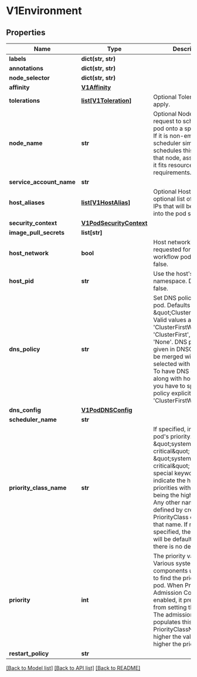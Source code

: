 # V1Environment

## Properties
Name | Type | Description | Notes
------------ | ------------- | ------------- | -------------
**labels** | **dict(str, str)** |  | [optional] 
**annotations** | **dict(str, str)** |  | [optional] 
**node_selector** | **dict(str, str)** |  | [optional] 
**affinity** | [**V1Affinity**](V1Affinity.md) |  | [optional] 
**tolerations** | [**list[V1Toleration]**](V1Toleration.md) | Optional Tolerations to apply. | [optional] 
**node_name** | **str** | Optional NodeName is a request to schedule this pod onto a specific node. If it is non-empty, the scheduler simply schedules this pod onto that node, assuming that it fits resource requirements. | [optional] 
**service_account_name** | **str** |  | [optional] 
**host_aliases** | [**list[V1HostAlias]**](V1HostAlias.md) | Optional HostAliases is an optional list of hosts and IPs that will be injected into the pod spec. | [optional] 
**security_context** | [**V1PodSecurityContext**](V1PodSecurityContext.md) |  | [optional] 
**image_pull_secrets** | **list[str]** |  | [optional] 
**host_network** | **bool** | Host networking requested for this workflow pod. Default to false. | [optional] 
**host_pid** | **str** | Use the host&#39;s pid namespace. Default to false. | [optional] 
**dns_policy** | **str** | Set DNS policy for the pod. Defaults to \&quot;ClusterFirst\&quot;. Valid values are &#39;ClusterFirstWithHostNet&#39;, &#39;ClusterFirst&#39;, &#39;Default&#39; or &#39;None&#39;. DNS parameters given in DNSConfig will be merged with the policy selected with DNSPolicy. To have DNS options set along with hostNetwork, you have to specify DNS policy explicitly to &#39;ClusterFirstWithHostNet&#39;. | [optional] 
**dns_config** | [**V1PodDNSConfig**](V1PodDNSConfig.md) |  | [optional] 
**scheduler_name** | **str** |  | [optional] 
**priority_class_name** | **str** | If specified, indicates the pod&#39;s priority. \&quot;system-node-critical\&quot; and \&quot;system-cluster-critical\&quot; are two special keywords which indicate the highest priorities with the former being the highest priority. Any other name must be defined by creating a PriorityClass object with that name. If not specified, the pod priority will be default or zero if there is no default. | [optional] 
**priority** | **int** | The priority value. Various system components use this field to find the priority of the pod. When Priority Admission Controller is enabled, it prevents users from setting this field. The admission controller populates this field from PriorityClassName. The higher the value, the higher the priority. | [optional] 
**restart_policy** | **str** |  | [optional] 

[[Back to Model list]](../README.md#documentation-for-models) [[Back to API list]](../README.md#documentation-for-api-endpoints) [[Back to README]](../README.md)


